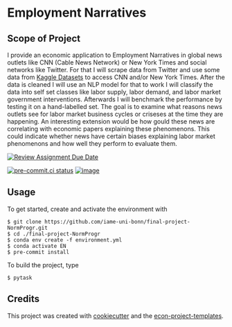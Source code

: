 # Employment Narratives

## Scope of Project

I provide an economic application to Employment Narratives in global news outlets like
CNN (Cable News Network) or New York Times and social networks like Twitter. For that I
will scrape data from Twitter and use some data from
[Kaggle Datasets](https://www.kaggle.com/datasets/hadasu92/cnn-articles-after-basic-cleaning)
to access CNN and/or New York Times. After the data is cleaned I will use an NLP model
for that to work I will classify the data into self set classes like labor supply, labor
demand, and labor market government interventions. Afterwards I will benchmark the
performance by testing it on a hand-labelled set. The goal is to examine what reasons
news outlets see for labor market business cycles or criseses at the time they are
happening. An interesting extension would be how gould these news are correlating with
economic papers explaining these phenomenons. This could indicate whether news have
certain biases explaining labor market phenomenons and how well they perform to evaluate
them.

[![Review Assignment Due Date](https://classroom.github.com/assets/deadline-readme-button-24ddc0f5d75046c5622901739e7c5dd533143b0c8e959d652212380cedb1ea36.svg)](https://classroom.github.com/a/R1vgPUT1)

[![pre-commit.ci status](https://results.pre-commit.ci/badge/github/NormProgr/EN/main.svg)](https://results.pre-commit.ci/latest/github/NormProgr/EN/main)
[![image](https://img.shields.io/badge/code%20style-black-000000.svg)](https://github.com/psf/black)

## Usage

To get started, create and activate the environment with

```console
$ git clone https://github.com/iame-uni-bonn/final-project-NormProgr.git
$ cd ./final-project-NormProgr
$ conda env create -f environment.yml
$ conda activate EN
$ pre-commit install
```

To build the project, type

```console
$ pytask
```

## Credits

This project was created with [cookiecutter](https://github.com/audreyr/cookiecutter)
and the
[econ-project-templates](https://github.com/OpenSourceEconomics/econ-project-templates).
